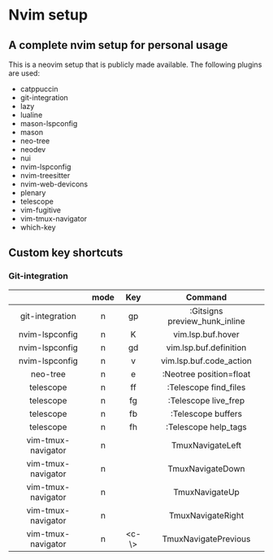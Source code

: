 # Nvim setup

## A complete nvim setup for personal usage

This is a neovim setup that is publicly made available. The following plugins are used:

* catppuccin
* git-integration
* lazy
* lualine
* mason-lspconfig
* mason
* neo-tree
* neodev
* nui
* nvim-lspconfig
* nvim-treesitter
* nvim-web-devicons
* plenary
* telescope
* vim-fugitive
* vim-tmux-navigator
* which-key

## Custom key shortcuts

### Git-integration

|                    | mode |     Key    |                Command               |
|:------------------:|:----:|:----------:|:------------------------------------:|
|   git-integration  |   n  | <leader>gp |     :Gitsigns preview_hunk_inline    |
|   nvim-lspconfig   |   n  |      K     |           vim.lsp.buf.hover          |
|   nvim-lspconfig   |   n  |     gd     |        vim.lsp.buf.definition        |
|   nvim-lspconfig   |   n  |      v     |        vim.lsp.buf.code_action       |
|      neo-tree      |   n  |  <leader>e |      :Neotree position=float<CR>     |
|      telescope     |   n  | <leader>ff |       :Telescope find_files<CR>      |
|      telescope     |   n  | <leader>fg |       :Telescope live_frep<CR>       |
|      telescope     |   n  | <leader>fb |        :Telescope buffers<CR>        |
|      telescope     |   n  | <leader>fh |       :Telescope help_tags<CR>       |
| vim-tmux-navigator |   n  |    <c-h>   |   <cmd><C-U> TmuxNavigateLeft <cr>   |
| vim-tmux-navigator |   n  |    <c-j>   |   <cmd><C-U> TmuxNavigateDown <cr>   |
| vim-tmux-navigator |   n  |    <c-k>   |    <cmd><C-U> TmuxNavigateUp <cr>    |
| vim-tmux-navigator |   n  |    <c-l>   |   <cmd><C-U> TmuxNavigateRight <cr>  |
| vim-tmux-navigator |   n  |   <c-\\>   | <cmd><C-U> TmuxNavigatePrevious <cr> |
